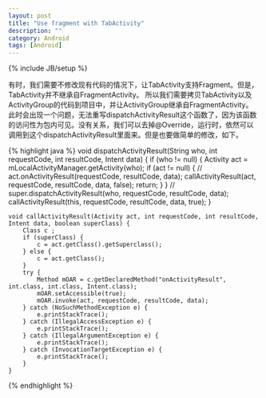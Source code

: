 ```yaml
---
layout: post
title: "Use fragment with TabActivity"
description: ""
category: Android
tags: [Android]
---
```

{% include JB/setup %}

有时，我们需要不修改现有代码的情况下，让TabActivity支持Fragment。但是，TabActivity并不继承自FragmentActivity。
所以我们需要拷贝TabActivity以及ActivityGroup的代码到项目中，并让ActivityGroup继承自FragmentActivity。
此时会出现一个问题，无法重写dispatchActivityResult这个函数了，因为该函数的访问性为包内可见。没有关系，我们可以去掉@Override，运行时，依然可以调用到这个dispatchActivityResult里面来。但是也要做简单的修改，如下。


{% highlight java %}
	void dispatchActivityResult(String who, int requestCode, int resultCode,
            Intent data) {
        if (who != null) {
            Activity act = mLocalActivityManager.getActivity(who);
            if (act != null) {
//                act.onActivityResult(requestCode, resultCode, data);
                callActivityResult(act, requestCode, resultCode, data, false);
                return;
            }
        }
//        super.dispatchActivityResult(who, requestCode, resultCode, data);
        callActivityResult(this, requestCode, resultCode, data, true);
    }
    
    void callActivityResult(Activity act, int requestCode, int resultCode, Intent data, boolean superClass) {
        Class c ;
        if (superClass) {
            c = act.getClass().getSuperclass();
        } else {
            c = act.getClass();
        }
        try {
            Method mOAR = c.getDeclaredMethod("onActivityResult", int.class, int.class, Intent.class); 
            mOAR.setAccessible(true);
            mOAR.invoke(act, requestCode, resultCode, data);
        } catch (NoSuchMethodException e) {
            e.printStackTrace();
        } catch (IllegalAccessException e) {
            e.printStackTrace();
        } catch (IllegalArgumentException e) {
            e.printStackTrace();
        } catch (InvocationTargetException e) {
            e.printStackTrace();
        } 
    }
{% endhighlight %}
